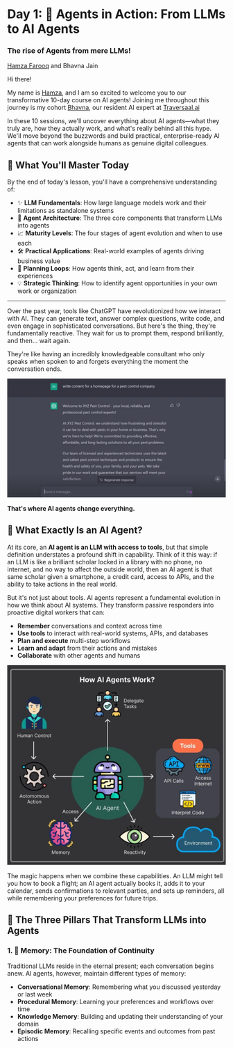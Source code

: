 # Day 1: 🚀 Agents in Action: From LLMs to AI Agents
### The rise of Agents from mere LLMs!

[Hamza Farooq](https://github.com/hamzafarooq) and Bhavna Jain

Hi there!

My name is [Hamza](https://www.linkedin.com/in/hamzafarooq/), and I am so excited to welcome you to our transformative 10-day course on AI agents! Joining me throughout this journey is my cohort [Bhavna](https://www.linkedin.com/in/bhavna-s-jain/), our resident AI expert at [Traversaal.ai](https://traversaal.ai/)

In these 10 sessions, we'll uncover everything about AI agents—what they truly are, how they actually work, and what's really behind all this hype. We'll move beyond the buzzwords and build practical, enterprise-ready AI agents that can work alongside humans as genuine digital colleagues.

## 🎯 **What You'll Master Today**
By the end of today's lesson, you'll have a comprehensive understanding of:

- ✨ **LLM Fundamentals**: How large language models work and their limitations as standalone systems
- 🧠 **Agent Architecture**: The three core components that transform LLMs into agents
- 📈 **Maturity Levels**: The four stages of agent evolution and when to use each
- 🛠️ **Practical Applications**: Real-world examples of agents driving business value
- 🔄 **Planning Loops**: How agents think, act, and learn from their experiences
- 💡 **Strategic Thinking**: How to identify agent opportunities in your own work or organization

---

Over the past year, tools like ChatGPT have revolutionized how we interact with AI. They can generate text, answer complex questions, write code, and even engage in sophisticated conversations. But here's the thing, they're fundamentally reactive. They wait for us to prompt them, respond brilliantly, and then... wait again.

They're like having an incredibly knowledgeable consultant who only speaks when spoken to and forgets everything the moment the conversation ends.

![ChatGPT](images/chatgpt-image.png)

**That's where AI agents change everything.**

## **🤖 What Exactly Is an AI Agent?**

At its core, an **AI agent is an LLM with access to tools**, but that simple definition understates a profound shift in capability. Think of it this way: if an LLM is like a brilliant scholar locked in a library with no phone, no internet, and no way to affect the outside world, then an AI agent is that same scholar given a smartphone, a credit card, access to APIs, and the ability to take actions in the real world.

But it's not just about tools. AI agents represent a fundamental evolution in how we think about AI systems. They transform passive responders into proactive digital workers that can:
- **Remember** conversations and context across time
- **Use tools** to interact with real-world systems, APIs, and databases
- **Plan and execute** multi-step workflows
- **Learn and adapt** from their actions and mistakes
- **Collaborate** with other agents and humans

![ChatGPT](images/how-ai-agents-work.png)

The magic happens when we combine these capabilities. An LLM might tell you how to book a flight; an AI agent actually books it, adds it to your calendar, sends confirmations to relevant parties, and sets up reminders, all while remembering your preferences for future trips.

## 🧠 **The Three Pillars That Transform LLMs into Agents**

### **1. 🧠 Memory: The Foundation of Continuity**
Traditional LLMs reside in the eternal present; each conversation begins anew. AI agents, however, maintain different types of memory:

- **Conversational Memory**: Remembering what you discussed yesterday or last week
- **Procedural Memory**: Learning your preferences and workflows over time
- **Knowledge Memory**: Building and updating their understanding of your domain
- **Episodic Memory**: Recalling specific events and outcomes from past actions

